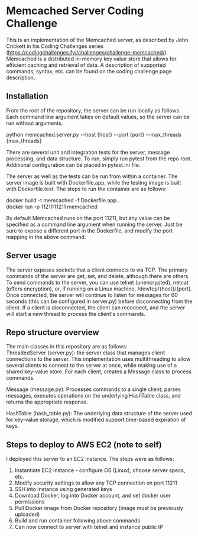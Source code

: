 # Memcached Server Coding Challenge

This is an implementation of the Memcached server, as described by John Crickett in his Coding Challenges series (https://codingchallenges.fyi/challenges/challenge-memcached/). Memcached is a distributed in-memory key value store that allows for efficient caching and retrieval of data. A description of supported commands, syntax, etc. can be found on the coding challenge page description. 

## Installation 

From the root of the repository, the server can be run locally as follows. Each command line argument takes on default values, so the server can be run without arguments.  

python memcached.server.py --host {host} --port {port} --max_threads {max_threads}  


There are several unit and integration tests for the server, message processing, and data structure. To run, simply run pytest from the repo root. Additional configuration can be placed in pytest.ini file.   

The server as well as the tests can be run from within a container. The server image is built with Dockerfile.app, while the testing image is built with Dockerfile.test. The steps to run the container are as follows:  

docker build -t memcached -f Dockerfile.app .  
docker run -p 11211:11211 memcached

By default Memcached runs on the port 11211, but any value can be specified as a command line argument when running the server. Just be sure to expose a different port in the Dockerfile, and modify the port mapping in the above command. 


## Server usage
The server exposes sockets that a client connects to via TCP. The primary commands of the server are get, set, and delete, although there are others. To send commands to the server, you can use telnet (unencrypted), netcat (offers encryption), or, if running on a Linux machine, /dev/tcp/{host}/{port}. Once connected, the server will continue to listen for messages for 60 seconds (this can be configured in server.py) before disconnecting from the client. If a client is disconnected, the client can reconnect, and the server will start a new thread to process the client's commands. 


## Repo structure overview 

The main classes in this repository are as follows:   
ThreadedServer (server.py): the server class that manages client connections to the server. This implementation uses multithreading to allow several clients to connect to the server at once, while making use of a shared key-value store. For each client, creates a Message class to process commands.   

Message (message.py): Processes commands to a single client; parses messages, executes operations on the underlying HashTable class, and returns the appropriate response.   

HashTable (hash_table.py): The underlying data structure of the server used for key-value storage, which is modified support time-based expiration of keys.   


## Steps to deploy to AWS EC2 (note to self)
I deployed this server to an EC2 instance. The steps were as follows:
1. Instantiate EC2 instance - configure OS (Linux), choose server specs, etc. 
2. Modify security settings to allow any TCP connection on port 11211
3. SSH into instance using generated keys
4. Download Docker, log into Docker account, and set docker user permissions
5. Pull Docker image from Docker repository (image must be previously uploaded)
6. Build and run container following above commands
7. Can now connect to server with telnet and instance public IP 